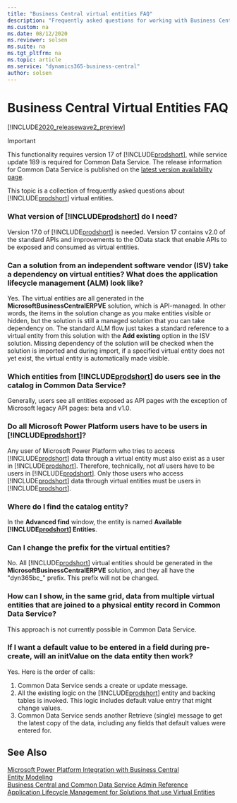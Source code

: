 ```yaml
---
title: "Business Central virtual entities FAQ"
description: "Frequently asked questions for working with Business Central virtual entities"
ms.custom: na
ms.date: 08/12/2020
ms.reviewer: solsen
ms.suite: na
ms.tgt_pltfrm: na
ms.topic: article
ms.service: "dynamics365-business-central"
author: solsen
---
```


# Business Central Virtual Entities FAQ

[!INCLUDE[2020_releasewave2_preview](../includes/2020_releasewave2_preview.md)]

> [!IMPORTANT]  
> This functionality requires version 17 of [!INCLUDE[prodshort](../developer/includes/prodshort.md)], while service update 189 is required for Common Data Service. The release information for Common Data Service is published on the [latest version availability page](https://docs.microsoft.com/business-applications-release-notes/dynamics/released-versions/dynamics-365ce#all-version-availability).

This topic is a collection of frequently asked questions about [!INCLUDE[prodshort](../developer/includes/prodshort.md)] virtual entities. 

### What version of [!INCLUDE[prodshort](../developer/includes/prodshort.md)] do I need?

Version 17.0 of [!INCLUDE[prodshort](../developer/includes/prodshort.md)] is needed. Version 17 contains v2.0 of the standard APIs and improvements to the OData stack that enable APIs to be exposed and consumed as virtual entities.  

### Can a solution from an independent software vendor (ISV) take a dependency on virtual entities? What does the application lifecycle management (ALM) look like?

Yes. The virtual entities are all generated in the **MicrosoftBusinessCentralERPVE** solution, which is API-managed. In other words, the items in the solution change as you make entities visible or hidden, but the solution is still a managed solution that you can take dependency on. The standard ALM flow just takes a standard reference to a virtual entity from this solution with the **Add existing** option in the ISV solution. Missing dependency of the solution will be checked when the solution is imported and during import, if a specified virtual entity does not yet exist, the virtual entity is automatically made visible.

### Which entities from [!INCLUDE[prodshort](../developer/includes/prodshort.md)] do users see in the catalog in Common Data Service?

Generally, users see all entities exposed as API pages with the exception of Microsoft legacy API pages: beta and v1.0.

### Do all Microsoft Power Platform users have to be users in [!INCLUDE[prodshort](../developer/includes/prodshort.md)]?

Any user of Microsoft Power Platform who tries to access [!INCLUDE[prodshort](../developer/includes/prodshort.md)] data through a virtual entity must also exist as a user in [!INCLUDE[prodshort](../developer/includes/prodshort.md)]. Therefore, technically, not *all* users have to be users in [!INCLUDE[prodshort](../developer/includes/prodshort.md)]. Only those users who access [!INCLUDE[prodshort](../developer/includes/prodshort.md)] data through virtual entities must be users in [!INCLUDE[prodshort](../developer/includes/prodshort.md)].

### Where do I find the catalog entity?

In the **Advanced find** window, the entity is named **Available [!INCLUDE[prodshort](../developer/includes/prodshort.md)] Entities**.

### Can I change the prefix for the virtual entities?

No. All [!INCLUDE[prodshort](../developer/includes/prodshort.md)] virtual entities should be generated in the **MicrosoftBusinessCentralERPVE** solution, and they all have the "dyn365bc\_" prefix. This prefix will not be changed.

### How can I show, in the same grid, data from multiple virtual entities that are joined to a physical entity record in Common Data Service?

This approach is not currently possible in Common Data Service.

### If I want a default value to be entered in a field during pre-create, will an initValue on the data entity then work?

Yes. Here is the order of calls:

1. Common Data Service sends a create or update message.
2. All the existing logic on the [!INCLUDE[prodshort](../developer/includes/prodshort.md)] entity and backing tables is invoked. This logic includes default value entry that might change values.
3. Common Data Service sends another Retrieve (single) message to get the latest copy of the data, including any fields that default values were entered for.

## See Also

[Microsoft Power Platform Integration with Business Central](powerplat-overview.md)  
[Entity Modeling](powerplat-entity-modeling.md)  
[Business Central and Common Data Service Admin Reference](powerplat-admin-reference.md)  
[Application Lifecycle Management for Solutions that use Virtual Entities](powerplat-app-lifecycle-management.md)  
